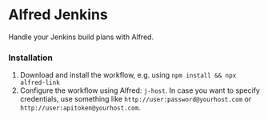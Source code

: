 Alfred Jenkins
=======

Handle your Jenkins build plans with Alfred.

### Installation
1. Download and install the workflow, e.g. using `npm install && npx alfred-link`
2. Configure the workflow using Alfred: `j-host`. In case you want to specify credentials, use something like `http://user:password@yourhost.com` or `http://user:apitoken@yourhost.com`.
